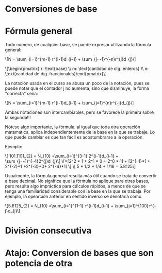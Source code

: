# Conversiones de base


# Fórmula general

Todo número, de cualquier base, se puede expresar utilizando la fórmula general:

\\[N = \sum_{i=1}^{m-1} r^{i-1}d_{i-1} + \sum_{j=-1}^{-n}r^{j}d_{j}\\]

\\[\begin{pmatrix} r: \text{base} \\\\ m: \text{cantidad de dig. enteros} \\\\ n: \text{cantidad de dig. fraccionales}\end{pmatrix}\\]

La notación usada en el curso se abusa un poco de la notación, pues se puede notar que el contador j no aumenta, sino que disminuye, la forma "correcta" sería:

\\[N = \sum_{i=1}^{m-1} r^{i-1}d_{i-1} + \sum_{j=1}^{n}r^{-j}d_{j}\\]

Ambas notaciones son intercambiables, pero se favorece la primera sobre la segunda!!!

Nótese algo importante, la fórmula, al igual que toda otra operación matemática, aplica independientemente de la base en la que se trabaje. Lo que puede cambiar es que tan fácil es acostumbrarse a la operación. 

Ejemplo:

\\[ 101.1101_{2} = N_{10} =\sum_{i=1}^{3-1} 2^{i-1}d_{i-1} + \sum_{j=-1}^{-4}2^{j}d_{j}\\]
\\[=[2^2 * 1 + 2^1 * 0 + 2^0 * 1] + [2^{-1}*1 + 2^{-2}*1 +2^{-3}*0+ 2^{-4}*1] \\]
\\[ 5 + 1/2 + 1/4 + 1/16  = 5.8125\\]

Usualmente, la fórmula general resulta más útil cuando se trata de convertir a base decimal. No significa que la fórmula no aplique para otras bases, pero resulta algo impráctica para cálculos rápidos, a menos de que se tenga una familiaridad considerable con la base en la que se trabaja. Por ejemplo, la opearción anterior en sentido inverso se denotaría como:

\\[5.8125_{2} = N_{10} =\sum_{i=1}^{1-1} r^{i-1}d_{i-1} + \sum_{j=1}^{100}r^{-j}d_{j}\\]


# División consecutiva


# Atajo: Conversion de bases que son potencia de otra


